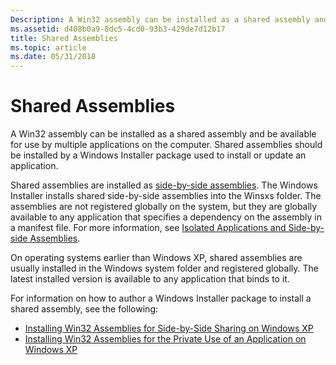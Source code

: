 ```yaml
---
Description: A Win32 assembly can be installed as a shared assembly and be available for use by multiple applications on the computer. Shared assemblies should be installed by a Windows Installer package used to install or update an application.
ms.assetid: d408b0a9-8dc5-4cd0-93b3-429de7d12b17
title: Shared Assemblies
ms.topic: article
ms.date: 05/31/2018
---
```


# Shared Assemblies

A Win32 assembly can be installed as a shared assembly and be available for use by multiple applications on the computer. Shared assemblies should be installed by a Windows Installer package used to install or update an application.

Shared assemblies are installed as [side-by-side assemblies](side-by-side-assemblies.md). The Windows Installer installs shared side-by-side assemblies into the Winsxs folder. The assemblies are not registered globally on the system, but they are globally available to any application that specifies a dependency on the assembly in a manifest file. For more information, see [Isolated Applications and Side-by-side Assemblies](../sbscs/isolated-applications-and-side-by-side-assemblies-portal.md).

On operating systems earlier than Windows XP, shared assemblies are usually installed in the Windows system folder and registered globally. The latest installed version is available to any application that binds to it.

For information on how to author a Windows Installer package to install a shared assembly, see the following:

-   [Installing Win32 Assemblies for Side-by-Side Sharing on Windows XP](installing-win32-assemblies-for-side-by-side-sharing-on-windows-xp.md)
-   [Installing Win32 Assemblies for the Private Use of an Application on Windows XP](installing-win32-assemblies-for-the-private-use-of-an-application-on-windows-xp.md)

 

 